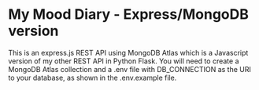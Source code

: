 # My Mood Diary - Express/MongoDB version

This is an express.js REST API using MongoDB Atlas which is a Javascript version of my other REST API in Python Flask. You will need to create a MongoDB Atlas collection and a .env file with DB_CONNECTION as the URI to your database, as shown in the .env.example file.
